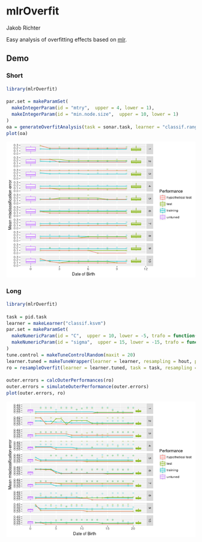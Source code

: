 mlrOverfit
================
Jakob Richter

Easy analysis of overfitting effects based on [mlr](https://github.com/mlr-org/mlr/#-machine-learning-in-r).

Demo
----

### Short

``` r
library(mlrOverfit)

par.set = makeParamSet(
  makeIntegerParam(id = "mtry",  upper = 4, lower = 1),
  makeIntegerParam(id = "min.node.size",  upper = 10, lower = 1)
)
oa = generateOverfitAnalysis(task = sonar.task, learner = "classif.ranger", par.set = par.set)
plot(oa)
```

![](README_files/figure-markdown_github/demo.short-1.png)

### Long

``` r
library(mlrOverfit)

task = pid.task
learner = makeLearner("classif.ksvm")
par.set = makeParamSet(
  makeNumericParam(id = "C",  upper = 10, lower = -5, trafo = function(x) 2^x),
  makeNumericParam(id = "sigma",  upper = 15, lower = -15, trafo = function(x) 2^x)
)
tune.control = makeTuneControlRandom(maxit = 20)
learner.tuned = makeTuneWrapper(learner = learner, resampling = hout, par.set = par.set, control = tune.control)
ro = resampleOverfit(learner = learner.tuned, task = task, resampling = cv10)

outer.errors = calcOuterPerformances(ro)
outer.errors = simulateOuterPerformance(outer.errors)
plot(outer.errors, ro)
```

![](README_files/figure-markdown_github/demo.long-1.png)

